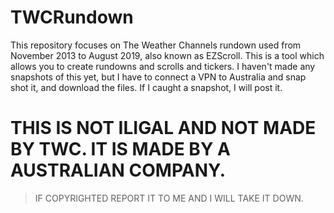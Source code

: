 # TWCRundown
This repository focuses on The Weather Channels rundown used from November 2013 to August 2019, also known as EZScroll. This is a tool which allows you to create rundowns and scrolls and tickers.
I haven't made any snapshots of this yet, but I have to connect a VPN to Australia and snap shot it, and download the files. If I caught a snapshot, I will post it.

# THIS IS NOT ILIGAL AND NOT MADE BY TWC. IT IS MADE BY A AUSTRALIAN COMPANY. 
> IF COPYRIGHTED REPORT IT TO ME AND I WILL TAKE IT DOWN. 
